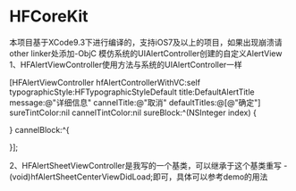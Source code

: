 # HFCoreKit

本项目基于XCode9.3下进行编译的，支持iOS7及以上的项目，如果出现崩溃请other linker处添加-ObjC
模仿系统的UIAlertController创建的自定义AlertView
1、HFAlertViewController使用方法与系统的UIAlertController一样

[HFAlertViewController hfAlertControllerWithVC:self typographicStyle:HFTypographicStyleDefault title:DefaultAlertTitle message:@"详细信息" cannelTitle:@"取消" defaultTitles:@[@"确定"] sureTintColor:nil cannelTintColor:nil sureBlock:^(NSInteger index) {

} cannelBlock:^{

}];


2、HFAlertSheetViewController是我写的一个基类，可以继承于这个基类重写 - (void)hfAlertSheetCenterViewDidLoad;即可，具体可以参考demo的用法
